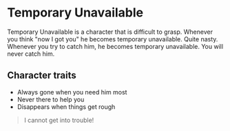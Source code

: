 # Temporary Unavailable

Temporary Unavailable is a character that is difficult to grasp. Whenever you think "now I got you" he becomes temporary unavailable. Quite nasty. Whenever you try to catch him, he becomes temporary unavailable. You will never catch him.

## Character traits

* Always gone when you need him most
* Never there to help you
* Disappears when things get rough

> I cannot get into trouble!

